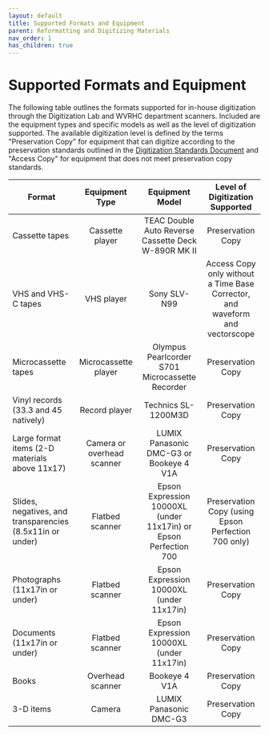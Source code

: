 ```yaml
---
layout: default
title: Supported Formats and Equipment
parent: Reformatting and Digitizing Materials
nav_order: 1
has_children: true
---
```


# Supported Formats and Equipment

The following table outlines the formats supported for in-house digitization through the Digitization Lab and WVRHC department scanners. Included are the equipment types and specific models as well as the level of digitization supported. The available digitization level is defined by the terms "Preservation Copy" for equipment that can digitize according to the preservation standards outlined in the [Digitization Standards Document](https://elizajames.github.io/digital-preservation-documentation/assets/files/DigitzationStandards.docx) and "Access Copy" for equipment that does not meet preservation copy standards.   

|       __Format__                                                   |          __Equipment Type__       |                            __Equipment Model__                          |                           __Level of Digitization Supported__                       |
|----------------------------------------------------------------|:-----------------------------:|:--------------------------------------------------------------------:|:-------------------------------------------------------------------------------:|
|     Cassette tapes                                             |   Cassette player             |   TEAC Double Auto Reverse Cassette Deck W-890R MK II                |   Preservation Copy                                                             |
|     VHS and VHS-C tapes                                        |   VHS player                  |   Sony SLV-N99                                                       |   Access Copy only without a Time Base Corrector, and waveform and vectorscope  |
|     Microcassette tapes                                        |   Microcassette player        |   Olympus Pearlcorder S701 Microcassette Recorder                    |   Preservation Copy                                                             |
|     Vinyl records (33.3 and 45 natively)                       |   Record player               |   Technics SL-1200M3D                                                |   Preservation Copy                                                             |
|     Large format items (2-D materials above 11x17)             |   Camera or overhead scanner  |   LUMIX Panasonic DMC-G3 or Bookeye 4 V1A                            |   Preservation Copy                                                             |
|     Slides, negatives, and transparencies (8.5x11in or under)  |   Flatbed scanner             |   Epson Expression 10000XL  (under 11x17in) or Epson Perfection 700  |   Preservation Copy (using Epson Perfection 700 only)                           |
|     Photographs (11x17in or under)                             |   Flatbed scanner             |   Epson Expression 10000XL  (under 11x17in)                          |   Preservation Copy                                                             |
|     Documents (11x17in or under)                               |   Flatbed scanner             |   Epson Expression 10000XL  (under 11x17in)                          |   Preservation Copy                                                             |
|     Books                                                      |   Overhead scanner            |   Bookeye 4 V1A                                                      |   Preservation Copy                                                             |
|     3-D items                                                  |   Camera                      |   LUMIX Panasonic DMC-G3                                             |   Preservation Copy                                                             |